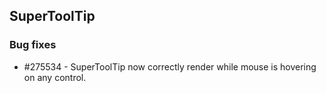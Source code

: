 ## SuperToolTip

### Bug fixes

* \#275534 - SuperToolTip now correctly render while mouse is hovering on any control.
